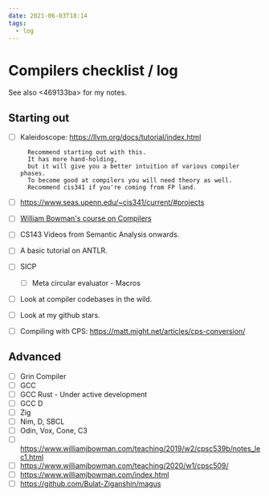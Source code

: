 ```yaml
---
date: 2021-06-03T18:14
tags: 
  - log
---
```


# Compilers checklist / log

See also <469133ba> for my notes.

## Starting out

- [ ] Kaleidoscope: https://llvm.org/docs/tutorial/index.html

        Recommend starting out with this.
        It has more hand-holding,
        but it will give you a better intuition of various compiler phases.
        To become good at compilers you will need theory as well.
        Recommend cis341 if you're coming from FP land.

- [ ] https://www.seas.upenn.edu/~cis341/current/#projects
- [ ] [William Bowman's course on Compilers](https://www.students.cs.ubc.ca/~cs-411/2020w2/chp-boilerplate_book_top.html)
- [ ] CS143 Videos from Semantic Analysis onwards.
- [ ] A basic tutorial on ANTLR.
- [ ] SICP
     - [ ] Meta circular evaluator - Macros
- [ ] Look at compiler codebases in the wild.
- [ ] Look at my github stars.
- [ ] Compiling with CPS: https://matt.might.net/articles/cps-conversion/

## Advanced

- [ ] Grin Compiler
- [ ] GCC
- [ ] GCC Rust - Under active development
- [ ] GCC D
- [ ] Zig
- [ ] Nim, D, SBCL
- [ ] Odin, Vox, Cone, C3
- [ ] https://www.williamjbowman.com/teaching/2019/w2/cpsc539b/notes_lec1.html
- [ ] https://www.williamjbowman.com/teaching/2020/w1/cpsc509/
- [ ] https://www.williamjbowman.com/index.html
- [ ] https://github.com/Bulat-Ziganshin/magus
